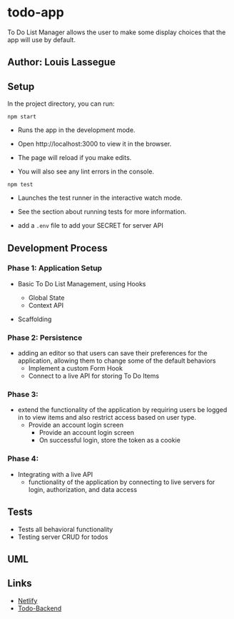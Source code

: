 # todo-app
To Do List Manager allows the user to make some display choices that the app will use by default.

## Author: Louis Lassegue

## Setup

In the project directory, you can run:

`npm start`
- Runs the app in the development mode.
- Open http://localhost:3000 to view it in the browser.

- The page will reload if you make edits.
- You will also see any lint errors in the console.

`npm test`
- Launches the test runner in the interactive watch mode.
- See the section about running tests for more information.

- add a `.env` file to add your SECRET for server API

## Development Process

### Phase 1: Application Setup
- Basic To Do List Management, using Hooks
  - Global State
  - Context API

- Scaffolding

### Phase 2:  Persistence
- adding an editor so that users can save their preferences for the application, allowing them to change some of the default behaviors
  - Implement a custom Form Hook
  - Connect to a live API for storing To Do Items

### Phase 3: 
- extend the functionality of the application by requiring users be logged in to view items and also restrict access based on user type. 
  - Provide an account login screen
    - Provide an account login screen
    - On successful login, store the token as a cookie

### Phase 4: 
- Integrating with a live API
  - functionality of the application by connecting to live servers for login, authorization, and data access

## Tests
- Tests all behavioral functionality
- Testing server CRUD for todos

## UML


## Links

- [Netlify](https://nervous-goodall-c217b0.netlify.app/)
- [Todo-Backend](https://github.com/mrloulass/backend-todo-app)
